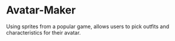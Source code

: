 # Avatar-Maker
Using sprites from a popular game, allows users to pick outfits and characteristics for their avatar.
